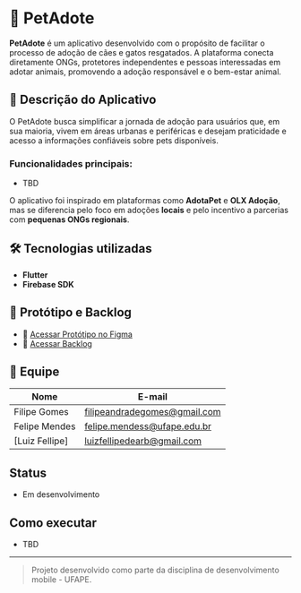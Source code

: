 # 🐾 PetAdote

**PetAdote** é um aplicativo desenvolvido com o propósito de facilitar o processo de adoção de cães e gatos resgatados. A plataforma conecta diretamente ONGs, protetores independentes e pessoas interessadas em adotar animais, promovendo a adoção responsável e o bem-estar animal.

## 📱 Descrição do Aplicativo

O PetAdote busca simplificar a jornada de adoção para usuários que, em sua maioria, vivem em áreas urbanas e periféricas e desejam praticidade e acesso a informações confiáveis sobre pets disponíveis.

### Funcionalidades principais:
- TBD

O aplicativo foi inspirado em plataformas como **AdotaPet** e **OLX Adoção**, mas se diferencia pelo foco em adoções **locais** e pelo incentivo a parcerias com **pequenas ONGs regionais**.

## 🛠️ Tecnologias utilizadas

- **Flutter**
- **Firebase SDK**

## 📌 Protótipo e Backlog

- 🔗 [Acessar Protótipo no Figma](TBD)
- 📝 [Acessar Backlog](TBD)

## 👥 Equipe

| Nome                   | E-mail                        |
|------------------------|-------------------------------|
| Filipe Gomes           | filipeandradegomes@gmail.com        |
| Felipe Mendes |  felipe.mendess@ufape.edu.br             |
| [Luiz Fellipe] | luizfellipedearb@gmail.com            |

## Status
- Em desenvolvimento

## Como executar
- TBD

---

> Projeto desenvolvido como parte da disciplina de desenvolvimento mobile - UFAPE.
